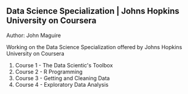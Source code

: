 ## Data Science Specialization | Johns Hopkins University on Coursera

Author: John Maguire

Working on the Data Science Specialization offered by Johns Hopkins University on Coursera

1. Course 1 - The Data Scientic's Toolbox
2. Course 2 - R Programming
3. Course 3 - Getting and Cleaning Data
4. Course 4 - Exploratory Data Analysis

